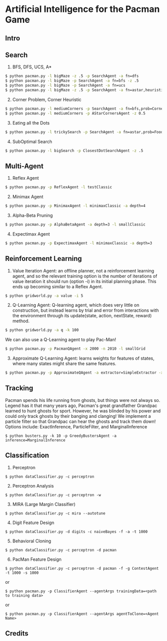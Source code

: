 # Artificial Intelligence for the Pacman Game

## Intro

## Search
1. BFS, DFS, UCS, A*
```bash
$ python pacman.py -l bigMaze -z .5 -p SearchAgent -a fn=dfs
$ python pacman.py -l bigMaze -p SearchAgent -a fn=bfs -z .5
$ python pacman.py -l bigMaze -p SearchAgent -a fn=ucs
$ python pacman.py -l bigMaze -z .5 -p SearchAgent -a fn=astar,heuristic=manhattanHeuristic
```

2. Corner Problem, Corner Heuristic
```bash
$ python pacman.py -l mediumCorners -p SearchAgent -a fn=bfs,prob=CornersProblem
$ python pacman.py -l mediumCorners -p AStarCornersAgent -z 0.5
```

3. Eating all the Dots
```bash
$ python pacman.py -l trickySearch -p SearchAgent -a fn=astar,prob=FoodSearchProblem,heuristic=foodHeuristic
```

4. SubOptimal Search
```bash
$ python pacman.py -l bigSearch -p ClosestDotSearchAgent -z .5
```

## Multi-Agent
1. Reflex Agent
```bash
$ python pacman.py -p ReflexAgent -l testClassic
```

2. Minimax Agent
```bash
$ python pacman.py -p MinimaxAgent -l minimaxClassic -a depth=4
```

3. Alpha-Beta Pruning
```bash
$ python pacman.py -p AlphaBetaAgent -a depth=3 -l smallClassic
```

4. Expectimax Agent
```bash
$ python pacman.py -p ExpectimaxAgent -l minimaxClassic -a depth=3
```

## Reinforcement Learning
1. Value Iteration Agent: an offline planner, not a reinforcement learning
agent, and so the relevant training option is the number of iterations of
value iteration it should run (option -i) in its initial planning phase.
This ends up becoming similar to a Reflex Agent.
```bash
$ python gridworld.py -a value -i 5
```

2. Q-Learning Agent: Q-learning agent, which does very little on construction,
but instead learns by trial and error from interactions with the environment
through its update(state, action, nextState, reward) method.

```bash
$ python gridworld.py -a q -k 100
```

We can also use a Q-Learning agent to play Pac-Man!
```bash
$ python pacman.py -p PacmanQAgent -x 2000 -n 2010 -l smallGrid
```

3. Approximate Q-Learning Agent: learns weights for features of states,
where many states might share the same features.

```bash
$ python pacman.py -p ApproximateQAgent -a extractor=SimpleExtractor -x 50 -n 60 -l mediumGrid
```


## Tracking
Pacman spends his life running from ghosts, but things were not always so.
Legend has it that many years ago, Pacman's great grandfather Grandpac learned
to hunt ghosts for sport. However, he was blinded by his power and could only
track ghosts by their banging and clanging! We implement a particle filter
so that Grandpac can hear the ghosts and track them down! Options include:
ExactInference, ParticleFilter, and MarginalInference

```None
$ python busters.py -k 10 -p GreedyBustersAgent -a inference=MarginalInference
```

## Classification
1. Perceptron
```None
$ python dataClassifier.py -c perceptron
```

2. Perceptron Analysis
```None
$ python dataClassifier.py -c perceptron -w
```

3. MIRA (Large Margin Classifier)
```None
$ python dataClassifier.py -c mira --autotune
```

4. Digit Feature Design
```None
$ python dataClassifier.py -d digits -c naiveBayes -f -a -t 1000
```

5. Behavioral Cloning
```None
$ python dataClassifier.py -c perceptron -d pacman
```

6. PacMan Feature Design
```None
$ python dataClassifier.py -c perceptron -d pacman -f -g ContestAgent -t 1000 -s 1000
```
or
```None
$ python pacman.py -p ClassifierAgent --agentArgs trainingData=<path to training data>
```
or
```None
$ python pacman.py -p ClassifierAgent --agentArgs agentToClone=<Agent Name>
```
## Credits
